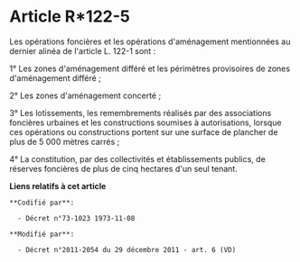 # Article R*122-5

Les opérations foncières et les opérations d'aménagement mentionnées au dernier alinéa de l'article L. 122-1 sont : 

1° Les zones d'aménagement différé et les périmètres provisoires de zones d'aménagement différé ; 

2° Les zones d'aménagement concerté ; 

3° Les lotissements, les remembrements réalisés par des associations foncières urbaines et les constructions soumises à
autorisations, lorsque ces opérations ou constructions portent sur une   surface de plancher de plus de 5 000 mètres
carrés ; 

4° La constitution, par des collectivités et établissements publics, de réserves foncières de plus de cinq hectares d'un seul
tenant.

**Liens relatifs à cet article**

	**Codifié par**:

	  - Décret n°73-1023 1973-11-08

	**Modifié par**:

	  - Décret n°2011-2054 du 29 décembre 2011 - art. 6 (VD)
